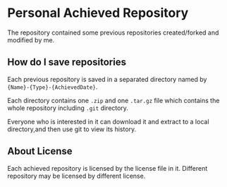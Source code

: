 # Personal Achieved Repository

The repository contained some previous repositories created/forked and modified by me.

## How do I save repositories

Each previous repository is saved in a separated directory named by `{Name}-{Type}-{AchievedDate}`.

Each directory contains one `.zip` and one `.tar.gz` file which contains the whole repository including `.git` directory.

Everyone who is interested in it can download it and extract to a local directory,and then use git to view its history.

## About License
Each achieved repository is licensed by the license file in it.
Different repository may be licensed by different license.
